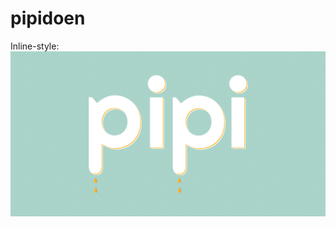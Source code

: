 pipidoen
========

Inline-style: 
![](https://raw.githubusercontent.com/undefinedio/pipidoen/master/share.jpg)
